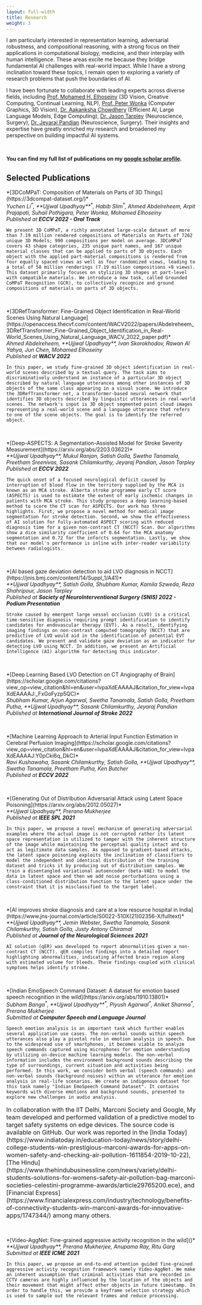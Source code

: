```yaml
---
layout: full-width
title: Research
weight: 3
---
```


<script type="text/x-mathjax-config">
MathJax.Hub.Config({
  <!-- tex2jax: {inlineMath: [['$','$'], ['\\(','\\)']]}, -->
  jax: ["input/TeX","output/HTML-CSS"],
  displayAlign: "left",
  "HTML-CSS": { scale: 110}
});
</script>

I am particularly interested in representation learning, adversarial robustness, and compositional reasoning, with a strong focus on their applications in computational biology, medicine, and their interplay with human intelligence. These areas excite me because they bridge fundamental AI challenges with real-world impact. While I have a strong inclination toward these topics, I remain open to exploring a variety of research problems that push the boundaries of AI.

I have been fortunate to collaborate with leading experts across diverse fields, including [Prof. Mohamed H. Elhoseiny](http://www.mohamed-elhoseiny.com/) (3D Vision, Creative Computing, Continual Learning, NLP), [Prof. Peter Wonka](https://peterwonka.net/) (Computer Graphics, 3D Vision), [Dr. Aakanksha Chowdhery](https://www.achowdhery.com/) (Efficient AI, Large Language Models, Edge Computing), [Dr. Jason Tarpley](https://www.pacificneuroscienceinstitute.org/people/jason-tarpley/) (Neuroscience, Surgery), [Dr. Jeyaraj Pandian](https://www.linkedin.com/in/jeyaraj-pandian-5a207b1b6?originalSubdomain=in) (Neuroscience, Surgery). Their insights and expertise have greatly enriched my research and broadened my perspective on building impactful AI systems.

&nbsp;
&nbsp;

**You can find my full list of publications on my [google scholar profile](https://scholar.google.com/citations?user=lvpaXdEAAAAJ&hl=en).**

## Selected Publications

<p class="paper" markdown="1">
    *[3DCoMPaT: Composition of Materials on Parts of 3D Things](https://3dcompat-dataset.org/)*<br/>
    <i>Yuchen Li<sup>*</sup>, **Ujjwal Upadhyay**<sup>*</sup>, Habib Slim<sup>*</sup>, Ahmed Abdelreheem, Arpit Prajapati, Suhail Pothigara, Peter Wonka, Mohamed Elhoseiny</i><br/>
    <i>Published at <b>ECCV 2022 - Oral Track</b></i>
</p>

```We present 3D CoMPaT, a richly annotated large-scale dataset of more than 7.19 million rendered compositions of Materials on Parts of 7262 unique 3D Models; 990 compositions per model on average. 3DCoMPaT covers 43 shape categories, 235 unique part names, and 167 unique material classes that can be applied to parts of 3D objects. Each object with the applied part-material compositions is rendered from four equally spaced views as well as four randomized views, leading to a total of 58 million renderings (7.19 million compositions ×8 views). This dataset primarily focuses on stylizing 3D shapes at part-level with compatible materials. We introduce a new task, called Grounded CoMPaT Recognition (GCR), to collectively recognize and ground compositions of materials on parts of 3D objects.```

<br/>
<p class="paper" markdown="1">
    *[3DRefTransformer: Fine-Grained Object Identification in Real-World Scenes Using Natural Language](https://openaccess.thecvf.com/content/WACV2022/papers/Abdelreheem_3DRefTransformer_Fine-Grained_Object_Identification_in_Real-World_Scenes_Using_Natural_Language_WACV_2022_paper.pdf)*<br/>
    <i>Ahmed Abdelreheem, **Ujjwal Upadhyay**, Ivan Skorokhodov, Rawan Al Yahya, Jun Chen, Mohamed Elhoseiny</i><br/>
    <i>Published at <b>WACV 2022</b></i>
</p>

```In this paper, we study fine-grained 3D object identification in real-world scenes described by a textual query. The task aims to discriminatively understand an instance of a particular 3D object described by natural language utterances among other instances of 3D objects of the same class appearing in a visual scene. We introduce the 3DRefTransformer net, a transformer-based neural network that identifies 3D objects described by linguistic utterances in real-world scenes. The network's input is 3D object segmented point cloud images representing a real-world scene and a language utterance that refers to one of the scene objects. The goal is to identify the referred object.```

<br/>
<p class="paper" markdown="1">
    *[Deep-ASPECTS: A Segmentation-Assisted Model for Stroke Severity Measurement](https://arxiv.org/abs/2203.03622)*<br/>
    <i>**Ujjwal Upadhyay**, Mukul Ranjan, Satish Golla, Swetha Tanamala, Preetham Sreenivas, Sasank Chilamkurthy, Jeyaraj Pandian, Jason Tarpley</i><br/>
    <i>Published at <b>ECCV 2022</b></i>
</p>

```The quick onset of a focused neurological deficit caused by interruption of blood flow in the territory supplied by the MCA is known as an MCA stroke. Alberta stroke programme early CT score (ASPECTS) is used to estimate the extent of early ischemic changes in patients with MCA stroke. This study proposes a deep learning-based method to score the CT scan for ASPECTS. Our work has three highlights. First, we propose a novel method for medical image segmentation for stroke detection. Second, we show the effectiveness of AI solution for fully-automated ASPECT scoring with reduced diagnosis time for a given non-contrast CT (NCCT) Scan. Our algorithms show a dice similarity coefficient of 0.64 for the MCA anatomy segmentation and 0.72 for the infarcts segmentation. Lastly, we show that our model's performance is inline with inter-reader variability between radiologists.```

<br/>
<p class="paper" markdown="1">
    *[AI based gaze deviation detection to aid LVO diagnosis in NCCT](https://jnis.bmj.com/content/14/Suppl_1/A41)*<br/>
    <i>**Ujjwal Upadhyay**, Satish Golla, Shubham Kumar, Kamila Szweda, Reza Shahripour, Jason Tarpley</i><br/>
    <i>Published at <b>Society of NeuroInterventional Surgery (SNIS) 2022 - Podium Presentation</b></i>
</p>

```Stroke caused by emergent large vessel occlusion (LVO) is a critical time-sensitive diagnosis requiring prompt identification to identify candidates for endovascular therapy (EVT). As a result, identifying imaging findings on non-contrast computed tomography (NCCT) that are predictive of LVO would aid in the identification of potential EVT candidates. We present and validate gaze deviation as an indicator for detecting LVO using NCCT. In addition, we present an Artificial Intelligence (AI) algorithm for detecting this indicator.```

<br/>
<p class="paper" markdown="1">
    *[Deep Learning Based LVO Detection on CT Angiography of Brain](https://scholar.google.com/citations?view_op=view_citation&hl=en&user=lvpaXdEAAAAJ&citation_for_view=lvpaXdEAAAAJ:_FxGoFyzp5QC)*<br/>
    <i>Shubham Kumar, Arjun Agarwal, Swetha Tanamala, Satish Golla, Preetham Putha, **Ujjwal Upadhyay**, Sasank Chilamkurthy, Jeyaraj Pandian</i><br/>
    <i>Published at <b>International Journal of Stroke 2022</b></i>
</p>

<br/>
<p class="paper" markdown="1">
    *[Machine Learning Approach to Arterial Input Function Estimation in Cerebral Perfusion Imaging](https://scholar.google.com/citations?view_op=view_citation&hl=en&user=lvpaXdEAAAAJ&citation_for_view=lvpaXdEAAAAJ:Y0pCki6q_DkC)*<br/>
    <i>Ravi Kushawaha, Sasank Chilamkurthy, Satish Golla, **Ujjwal Upadhyay**, Swetha Tanamala, Preetham Putha, Ken Butcher</i><br/>
    <i>Published at <b>ECCV 2022</b></i>
</p>

<br/>
<p class="paper" markdown="1">
    *[Generating Out of Distribution Adversarial Attack using Latent Space Poisoning](https://arxiv.org/abs/2012.05027)*<br/>
    <i>**Ujjwal Upadhyay**, Prerana Mukherjee</i><br/>
    <i>Published at <b>IEEE SPL 2021</b></i>
</p>

```In this paper, we propose a novel mechanism of generating adversarial examples where the actual image is not corrupted rather its latent space representation is utilized to tamper with the inherent structure of the image while maintaining the perceptual quality intact and to act as legitimate data samples. As opposed to gradient-based attacks, the latent space poisoning exploits the inclination of classifiers to model the independent and identical distribution of the training dataset and tricks it by producing out of distribution samples. We train a disentangled variational autoencoder (beta-VAE) to model the data in latent space and then we add noise perturbations using a class-conditioned distribution function to the latent space under the constraint that it is misclassified to the target label.```

<br/>
<p class="paper" markdown="1">
    *[AI improves stroke diagnosis and care at a low resource hospital in India](https://www.jns-journal.com/article/S0022-510X(21)02356-X/fulltext)*<br/>
    <i>**Ujjwal Upadhyay**, Jemin Webster, Swetha Tanamala, Sasank Chilamkurthy, Satish Golla, Justy Antony Chiramal</i><br/>
    <i>Published at <b>Journal of the Neurological Sciences 2021</b></i>
</p>

```AI solution (qER) was developed to report abnormalities given a non-contrast CT (NCCT). qER compiles findings into a detailed report highlighting abnormalities, indicating affected brain region along with estimated volume for bleeds. These findings coupled with clinical symptoms helps identify stroke.```

<br/>
<p class="paper" markdown="1">
    *[Indian EmoSpeech Command Dataset: A dataset for emotion based speech recognition in the wild](https://arxiv.org/abs/1910.13801)*<br/>
    <i>Subham Banga<sup>*</sup>, **Ujjwal Upadhyay**<sup>*</sup>, Piyush Agarwal<sup>*</sup>, Aniket Sharma<sup>*</sup>, Prerana Mukherjee</i><br/>
    <i>Submitted at <b>Computer Speech and Language Journal</b></i>
</p>

```Speech emotion analysis is an important task which further enables several application use cases. The non-verbal sounds within speech utterances also play a pivotal role in emotion analysis in speech. Due to the widespread use of smartphones, it becomes viable to analyze speech commands captured using microphones for emotion understanding by utilizing on-device machine learning models. The non-verbal information includes the environment background sounds describing the type of surroundings, current situation and activities being performed. In this work, we consider both verbal (speech commands) and non-verbal sounds (background noises) within an utterance for emotion analysis in real-life scenarios. We create an indigenous dataset for this task namely "Indian EmoSpeech Command Dataset". It contains keywords with diverse emotions and background sounds, presented to explore new challenges in audio analysis. ```

<p class="paper" markdown="1" style="font-size: 1rem;">
In collaboration with the IIT Delhi, Marconi Society and Google, My team developed and performed validation of a predictive model to target safety systems on edge devices. The source code is available on GitHub. Our work was reported in the 
[India Today](https://www.indiatoday.in/education-today/news/story/delhi-college-students-win-prestigious-marconi-awards-for-apps-on-women-safety-and-checking-air-pollution-1611854-2019-10-22), [The Hindu](https://www.thehindubusinessline.com/news/variety/delhi-students-solutions-for-womens-safety-air-pollution-bag-marconi-societies-celestini-programme-awards/article29765200.ece), and [Financial Express](https://www.financialexpress.com/industry/technology/benefits-of-connectivity-students-win-marconi-awards-for-innovative-apps/1747344/) among many others.
</p>

<br/>
<p class="paper" markdown="1">
    *[Video-AggNet: Fine-grained aggressive activity recognition in the wild]()*<br/>
    <i>**Ujjwal Upadhyay**, Prerana Mukherjee, Anupama Ray, Ritu Garg</i><br/>
    <i>Submitted at <b>IEEE ICME 2021</b></i>
</p>

```In this paper, we propose an end-to-end attention guided fine-grained aggressive activity recognition framework namely Video-AggNet. We make an inherent assumption that criminal activities that are recorded in CCTV cameras are highly influenced by the location of the objects and their movement that might affect other objects in future timestamp. In order to handle this, we provide a keyframe selection strategy which is used to sample out the relevant frames and reduce processing.```

<!-- ## Algorithmic Fairness
<p class="paper" markdown="1">
*[Prediction-Based Decisions and Fairness: A Catalogue of Choices, Assumptions, and Definitions](https://arxiv.org/abs/1811.07867)*<br/>
To Appear in Annual Review of Statistics, 2021<br/>
S Mitchell, **E Potash**, S Barocas, A D'Amour, K Lum
</p> -->
